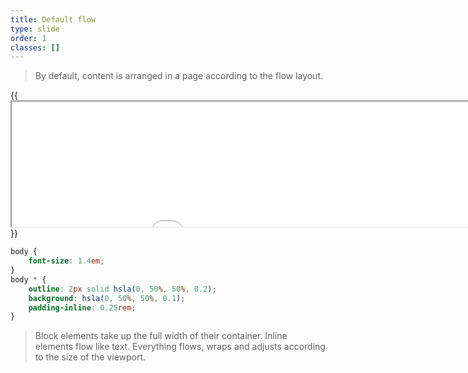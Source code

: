 ```yaml
---
title: Default flow
type: slide
order: 1
classes: []
---
```


> By default, content is arranged in a page according to the flow layout. 

{{<iframe src="iframes/flow" width="1000" height="200">}}{{</iframe>}}

```css
body {
    font-size: 1.4em;
}
body * {
    outline: 2px solid hsla(0, 50%, 50%, 0.2);
    background: hsla(0, 50%, 50%, 0.1);
    padding-inline: 0.25rem;
}
```

> Block elements take up the full width of their container. 
> Inline elements flow like text.
> Everything flows, wraps and adjusts according to the size of the viewport.